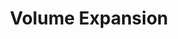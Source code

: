 ---
title: Volume Expansion
menu:
  docs_{{ .version }}:
    identifier: zk-volume-expansion
    name: Volume Expansion
    parent: zk-zookeeper-guides
    weight: 70
menu_name: docs_{{ .version }}
---